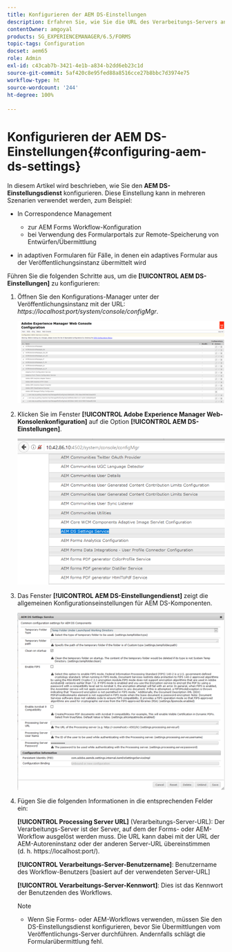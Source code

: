 ```yaml
---
title: Konfigurieren der AEM DS-Einstellungen
description: Erfahren Sie, wie Sie die URL des Verarbeitungs-Servers angeben, bevor Sie ein Formular übermitteln.
contentOwner: amgoyal
products: SG_EXPERIENCEMANAGER/6.5/FORMS
topic-tags: Configuration
docset: aem65
role: Admin
exl-id: c43cab7b-3421-4e1b-a834-b2dd6eb23c1d
source-git-commit: 5af420c8e95fed88a8516cce27b8bbc7d3974e75
workflow-type: ht
source-wordcount: '244'
ht-degree: 100%

---
```


# Konfigurieren der AEM DS-Einstellungen{#configuring-aem-ds-settings}

In diesem Artikel wird beschrieben, wie Sie den **AEM DS-Einstellungsdienst** konfigurieren. Diese Einstellung kann in mehreren Szenarien verwendet werden, zum Beispiel:

* In Correspondence Management

   * zur AEM Forms Workflow-Konfiguration
   * bei Verwendung des Formularportals zur Remote-Speicherung von Entwürfen/Übermittlung

* in adaptiven Formularen für Fälle, in denen ein adaptives Formular aus der Veröffentlichungsinstanz übermittelt wird

Führen Sie die folgenden Schritte aus, um die **[!UICONTROL AEM DS-Einstellungen]** zu konfigurieren:

1. Öffnen Sie den Konfigurations-Manager unter der Veröffentlichungsinstanz mit der URL:\
   *https://localhost:port/system/console/configMgr*.

   ![AEM-Web-Konsolenkonfiguration](assets/web_configuration_console_new.png)

1. Klicken Sie im Fenster **[!UICONTROL Adobe Experience Manager Web-Konsolenkonfiguration]** auf die Option **[!UICONTROL AEM DS-Einstellungen]**.

   ![DS-Einstellungen](assets/ds_settings_new.png)

1. Das Fenster **[!UICONTROL AEM DS-Einstellungendienst]** zeigt die allgemeinen Konfigurationseinstellungen für AEM DS-Komponenten.

   ![DS-Einstellungs-Service](assets/ds_settings_service_new.png)

1. Fügen Sie die folgenden Informationen in die entsprechenden Felder ein:

   **[!UICONTROL Processing Server URL]** (Verarbeitungs-Server-URL): Der Verarbeitungs-Server ist der Server, auf dem der Forms- oder AEM-Workflow ausgelöst werden muss. Die URL kann dabei mit der URL der AEM-Autoreninstanz oder der anderen Server-URL übereinstimmen (d. h. https://localhost:port/).

   **[!UICONTROL Verarbeitungs-Server-Benutzername]**: Benutzername des Workflow-Benutzers [basiert auf der verwendeten Server-URL]

   **[!UICONTROL Verarbeitungs-Server-Kennwort]**: Dies ist das Kennwort der Benutzenden des Workflows.

   >[!NOTE]
   >
   >
   >    
   >    
   >    * Wenn Sie Forms- oder AEM-Workflows verwenden, müssen Sie den DS-Einstellungsdienst konfigurieren, bevor Sie Übermittlungen vom Veröffentlichungs-Server durchführen. Andernfalls schlägt die Formularübermittlung fehl.
   >    
   >
